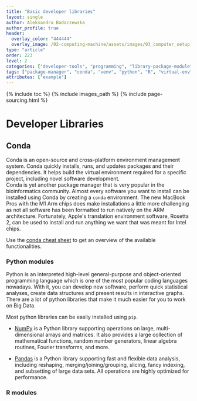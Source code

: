 ```yaml
---
title: "Basic developer libraries"
layout: single
author: Aleksandra Badaczewska
author_profile: true
header:
  overlay_color: "444444"
  overlay_image: /02-computing-machine/assets/images/03_computer_setup_banner.png
type: "article"
order: 223
level: 2
categories: ["developer-tools", "programming", "library-package-module", "virtual-environment"]
tags: ["package-manager", "conda", "venv", "python", "R", "virtual-env", "dependencies", "library", "package", "module", "numpy", "pandas", "math", "scipy", "openpyxl", "ggplot", "dplyr", "tidyverse"]
attributes: ["example"]
---
```


{% include toc %}
{% include images_path %}
{% include page-sourcing.html %}


# Developer Libraries

## Conda

Conda is an open-source and cross-platform environment management system. Conda quickly installs, runs, and updates packages and their dependencies. It helps build the virtual environment required for a specific project, including novel software development.
<br>Conda is yet another package manager that is very popular in the bioinformatics community. Almost every software you want to install can be installed using Conda by creating a `conda` environment. The new MacBook Pros with the M1 Arm chips does make installations a little more challenging as not all software has been formatted to run natively on the ARM architecture. Fortunately, Apple's translation environment software, Rosetta 2, can be used to install and run anything we want that was meant for Intel chips.

Use the <a href="https://kapeli.com/cheat_sheets/Conda.docset/Contents/Resources/Documents/index" target="_blank">conda cheat sheet</a> to get an overview of the available functionalities.

### Python modules

Python is an interpreted high-level general-purpose and object-oriented programming language which is one of the most popular coding languages nowadays. With it, you can develop new software, perform quick statistical analyses, create data structures and present results in interactive graphs. There are a lot of python libraries that make it much easier for you to work on Big Data.

Most python libraries can be easily installed using `pip`.

* <a href="https://numpy.org" target="_blank">NumPy</a> is a Python library supporting operations on large, multi-dimensional arrays and matrices. It also provides a large collection of mathematical functions, random number generators, linear algebra routines, Fourier transforms, and more.

* <a href="https://pandas.pydata.org" target="_blank">Pandas</a> is a Python library supporting fast and flexible data analysis, including reshaping, merging/joining/grouping, slicing, fancy indexing, and subsetting of large data sets. All operations are highly optimized for performance.


### R modules
